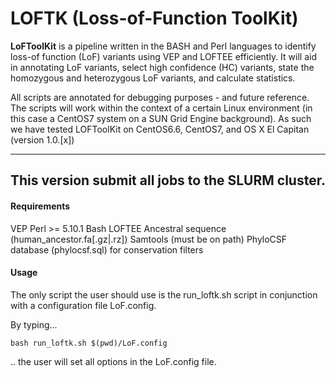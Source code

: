 LOFTK (Loss-of-Function ToolKit)
============

**LoFToolKit** is a pipeline written in the BASH and Perl languages to identify loss-of function (LoF) variants using VEP and LOFTEE efficiently. It will aid in annotating LoF variants, select high confidence (HC) variants, state the homozygous and heterozygous LoF variants, and calculate statistics. 

All scripts are annotated for debugging purposes - and future reference. The scripts will work within the context of a certain Linux environment (in this case a CentOS7 system on a SUN Grid Engine background). As such we have tested LOFToolKit on CentOS6.6, CentOS7, and OS X El Capitan (version 1.0.[x])

--------------

## This version submit all jobs to the SLURM cluster.

#### Requirements
VEP
Perl >= 5.10.1
Bash
LOFTEE
Ancestral sequence (human_ancestor.fa[.gz|.rz])
Samtools (must be on path)
PhyloCSF database (phylocsf.sql) for conservation filters

#### Usage
The only script the user should use is the run_loftk.sh script in conjunction with a configuration file LoF.config.

By typing...

```
bash run_loftk.sh $(pwd)/LoF.config
```

.. the user will set all options in the LoF.config file. 
